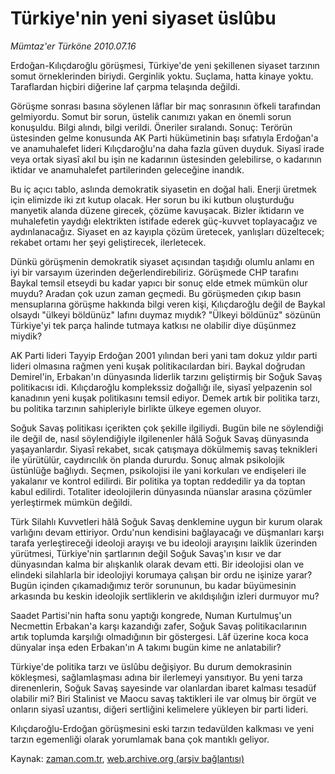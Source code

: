 # Türkiye'nin yeni siyaset üslûbu

*Mümtaz'er Türköne 2010.07.16*

<td class="columnist-detail">
<p>Erdoğan-Kılıçdaroğlu görüşmesi, Türkiye'de yeni şekillenen siyaset tarzının somut örneklerinden biriydi. Gerginlik yoktu. Suçlama, hatta kinaye yoktu. Taraflardan hiçbiri diğerine laf çarpma telaşında değildi.</p>
<p>
<div id="haberMetinDiv">
<p>Görüşme sonrası basına söylenen lâflar bir maç sonrasının öfkeli tarafından gelmiyordu. Somut bir sorun, üstelik canımızı yakan en önemli sorun konuşuldu. Bilgi alındı, bilgi verildi. Öneriler sıralandı. Sonuç: Terörün üstesinden gelme konusunda AK Parti hükümetinin başı sıfatıyla Erdoğan'a ve anamuhalefet lideri Kılıçdaroğlu'na daha fazla güven duyduk. Siyasî irade veya ortak siyasî akıl bu işin ne kadarının üstesinden gelebilirse, o kadarının iktidar ve anamuhalefet partilerinden geleceğine inandık.
<p> Bu iç açıcı tablo, aslında demokratik siyasetin en doğal hali. Enerji üretmek için elimizde iki zıt kutup olacak. Her sorun bu iki kutbun oluşturduğu manyetik alanda düzene girecek, çözüme kavuşacak. Bizler iktidarın ve muhalefetin yaydığı elektrikten istifade ederek güç-kuvvet toplayacağız ve aydınlanacağız. Siyaset en az kayıpla çözüm üretecek, yanlışları düzeltecek; rekabet ortamı her şeyi geliştirecek, ilerletecek.
<p> Dünkü görüşmenin demokratik siyaset açısından taşıdığı olumlu anlamı en iyi bir varsayım üzerinden değerlendirebiliriz. Görüşmede CHP tarafını Baykal temsil etseydi bu kadar yapıcı bir sonuç elde etmek mümkün olur muydu? Aradan çok uzun zaman geçmedi. Bu görüşmeden çıkıp basın mensuplarına görüşme hakkında bilgi veren kişi, Kılıçdaroğlu değil de Baykal olsaydı "ülkeyi böldünüz" lafını duymaz mıydık? "Ülkeyi böldünüz" sözünün Türkiye'yi tek parça halinde tutmaya katkısı ne olabilir diye düşünmez miydik?
<p> AK Parti lideri Tayyip Erdoğan 2001 yılından beri yani tam dokuz yıldır parti lideri olmasına rağmen yeni kuşak politikacılardan biri. Baykal doğrudan Demirel'in, Erbakan'ın dünyasında liderlik tarzını geliştirmiş bir Soğuk Savaş politikacısı idi. Kılıçdaroğlu komplekssiz doğallığı ile, siyasî yelpazenin sol kanadının yeni kuşak politikasını temsil ediyor. Demek artık bir politika tarzı, bu politika tarzının sahipleriyle birlikte ülkeye egemen oluyor. 
<p> Soğuk Savaş politikası içerikten çok şekille ilgiliydi. Bugün bile ne söylendiği ile değil de, nasıl söylendiğiyle ilgilenenler hâlâ Soğuk Savaş dünyasında yaşayanlardır. Siyasî rekabet, sıcak çatışmaya dökülmemiş savaş teknikleri ile yürütülür, caydırıcılık ön planda dururdu. Sonuç almak psikolojik üstünlüğe bağlıydı. Seçmen, psikolojisi ile yani korkuları ve endişeleri ile yakalanır ve kontrol edilirdi. Bir politika ya toptan reddedilir ya da toptan kabul edilirdi. Totaliter ideolojilerin dünyasında nüanslar arasına çözümler yerleştirmek mümkün değildi.
<p> Türk Silahlı Kuvvetleri hâlâ Soğuk Savaş denklemine uygun bir kurum olarak varlığını devam ettiriyor. Ordu'nun kendisini bağlayacağı ve düşmanları karşı tarafa yerleştireceği ideoloji arayışı ve bu ideoloji arayışını laiklik üzerinden yürütmesi, Türkiye'nin şartlarının değil Soğuk Savaş'ın kısır ve dar dünyasından kalma bir alışkanlık olarak devam etti. Bir ideolojisi olan ve elindeki silahlarla bir ideolojiyi korumaya çalışan bir ordu ne işinize yarar? Bugün içinden çıkamadığımız terör sorununun, bu kadar büyümesinin arkasında bu keskin ideolojik sertliklerin ve akıldışılığın izleri durmuyor mu?
<p> Saadet Partisi'nin hafta sonu yaptığı kongrede, Numan Kurtulmuş'un Necmettin Erbakan'a karşı kazandığı zafer, Soğuk Savaş politikacılarının artık toplumda karşılığı olmadığının bir göstergesi. Lâf üzerine koca koca dünyalar inşa eden Erbakan'ın A takımı bugün kime ne anlatabilir?
<p> Türkiye'de politika tarzı ve üslûbu değişiyor. Bu durum demokrasinin kökleşmesi, sağlamlaşması adına bir ilerlemeyi yansıtıyor. Bu yeni tarza direnenlerin, Soğuk Savaş sayesinde var olanlardan ibaret kalması tesadüf olabilir mi? Biri Stalinist ve Maocu savaş taktikleri ile var olmuş bir örgüt ve onların siyasî uzantısı, diğeri sertliğini kelimelere yükleyen bir parti lideri.
<p> Kılıçdaroğlu-Erdoğan görüşmesini eski tarzın tedavülden kalkması ve yeni tarzın egemenliği olarak yorumlamak bana çok mantıklı geliyor.</p></p></p></p></p></p></p></p></p></div>
</p>
<a href="http://web.archive.org/web/20110107014729/mailto:m.turkone@zaman.com.tr">
</a></td>

Kaynak: [zaman.com.tr](http://zaman.com.tr/yazar.do?yazino=1005688), [web.archive.org (arşiv bağlantısı)](http://web.archive.org/web/20110107014729/http://www.zaman.com.tr/yazar.do?yazino=1005688)
